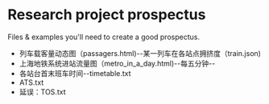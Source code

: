 # Research project prospectus

Files & examples you'll need to create a good prospectus.



- 列车载客量动态图（passagers.html)--某一列车在各站点拥挤度（train.json)
- 上海地铁系统进站流量图（metro_in_a_day.html)--每五分钟--
- 各站台首末班车时间--timetable.txt
- ATS.txt
- 延误：TOS.txt
